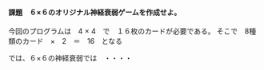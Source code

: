 #### 課題　６×６のオリジナル神経衰弱ゲームを作成せよ。

 今回のプログラムは　4 × 4　で　１６枚のカードが必要である。
 そこで　8種類のカード　×　2　＝　16　となる

 では、６×６の神経衰弱では　・・・・
